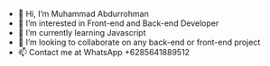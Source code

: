 - 👋 Hi, I’m Muhammad Abdurrohman
- 👀 I’m interested in Front-end and Back-end Developer
- 🌱 I’m currently learning Javascript
- 💞️ I’m looking to collaborate on any back-end or front-end project
- 📫 Contact me at WhatsApp +6285641889512

<!---
Hade21/Hade21 is a ✨ special ✨ repository because its `README.md` (this file) appears on your GitHub profile.
You can click the Preview link to take a look at your changes.
--->
